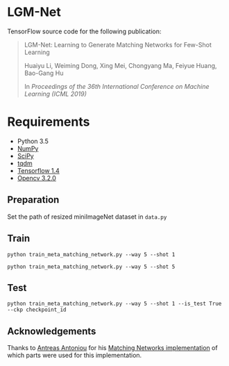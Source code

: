 # LGM-Net
TensorFlow source code for the following publication:
> LGM-Net: Learning to Generate Matching Networks for Few-Shot Learning
>
> Huaiyu Li, Weiming Dong, Xing Mei, Chongyang Ma, Feiyue Huang, Bao-Gang Hu
>
> In *Proceedings of the 36th International Conference on Machine Learning (ICML 2019)*

# Requirements
- Python 3.5
- [NumPy](http://www.numpy.org/)
- [SciPy](https://www.scipy.org/)
- [tqdm](https://pypi.python.org/pypi/tqdm)
- [Tensorflow 1.4](https://www.tensorflow.org/install/)
- [Opencv 3.2.0](https://opencv.org/)

## Preparation
Set the path of resized miniImageNet dataset in `data.py`

## Train
```
python train_meta_matching_network.py --way 5 --shot 1

python train_meta_matching_network.py --way 5 --shot 5
```
## Test
```
python train_meta_matching_network.py --way 5 --shot 1 --is_test True --ckp checkpoint_id
```

## Acknowledgements
Thanks to [Antreas Antoniou](https://github.com/AntreasAntoniou/) for his [Matching Networks implementation](https://github.com/AntreasAntoniou/MatchingNetworks) of which parts were used for this implementation.
